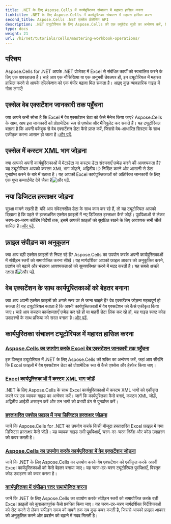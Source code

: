 ```yaml
---
title: .NET के लिए Aspose.Cells में कार्यपुस्तिका संचालन में महारत हासिल करना
linktitle: .NET के लिए Aspose.Cells में कार्यपुस्तिका संचालन में महारत हासिल करना
second_title: Aspose.Cells .NET एक्सेल प्रोसेसिंग API
description: .NET ट्यूटोरियल के लिए Aspose.Cells की एक क्यूरेटेड सूची का अन्वेषण करें, जिसमें वेब एक्सटेंशन डेटा तक पहुंचने, डिजिटल हस्ताक्षर जोड़ने और संपीड़न स्तर समायोजित करने पर मार्गदर्शिकाएं शामिल हैं।
type: docs
weight: 21
url: /hi/net/tutorials/cells/mastering-workbook-operations/
---
```

## परिचय

Aspose.Cells for .NET आपके .NET प्रोजेक्ट में Excel से संबंधित कार्यों को स्वचालित करने के लिए एक पावरहाउस है। चाहे आप एक नौसिखिया या एक अनुभवी डेवलपर हों, इन ट्यूटोरियल में महारत हासिल करने से आपके एप्लिकेशन को एक गंभीर बढ़ावा मिल सकता है। आइए कुछ व्यावहारिक गाइड में गोता लगाएँ!  

## एक्सेल वेब एक्सटेंशन जानकारी तक पहुँचना  

क्या आपने कभी सोचा है कि Excel में वेब एक्सटेंशन डेटा को कैसे मैनेज किया जाए? Aspose.Cells के साथ, आप इस जानकारी को प्रोग्रामेटिक रूप से एक्सेस और मैनिपुलेट कर सकते हैं। यह ट्यूटोरियल बताता है कि अपनी वर्कबुक से वेब एक्सटेंशन डेटा कैसे प्राप्त करें, जिससे वेब-आधारित सिस्टम के साथ एकीकृत करना आसान हो जाता है।[और पढ़ें](./accessing-excel-web-extension-information/).  

## एक्सेल में कस्टम XML भाग जोड़ना  

 क्या आपको अपनी कार्यपुस्तिकाओं में मेटाडेटा या कस्टम डेटा संरचनाएँ एम्बेड करने की आवश्यकता है? यह ट्यूटोरियल आपको कस्टम XML भाग जोड़ने, अद्वितीय ID निर्दिष्ट करने और आसानी से डेटा पुनर्प्राप्त करने के बारे में बताता है। यह आपकी Excel कार्यपुस्तिकाओं को अतिरिक्त जानकारी के लिए एक गुप्त कम्पार्टमेंट देने जैसा है![और पढ़ें](./add-custom-xml-parts/).  

## नया डिजिटल हस्ताक्षर जोड़ना  

 सुरक्षा मायने रखती है! यदि आप संवेदनशील डेटा के साथ काम कर रहे हैं, तो यह ट्यूटोरियल आपको दिखाता है कि पहले से हस्ताक्षरित एक्सेल फ़ाइलों में नए डिजिटल हस्ताक्षर कैसे जोड़ें। पूर्वापेक्षाओं से लेकर चरण-दर-चरण कोडिंग निर्देशों तक, इसमें आपकी फ़ाइलों को सुरक्षित रखने के लिए आवश्यक सभी चीज़ें शामिल हैं।[और पढ़ें](./adding-new-digital-signature-to-signed-excel-file/).  

## फ़ाइल संपीड़न का अनुकूलन  

क्या आप बड़ी एक्सेल फ़ाइलों से निपट रहे हैं? Aspose.Cells का उपयोग करके अपनी कार्यपुस्तिकाओं में संपीड़न स्तरों को समायोजित करना सीखें। यह मार्गदर्शिका आपको फ़ाइल आकार को अनुकूलित करने, प्रदर्शन को बढ़ाने और भंडारण आवश्यकताओं को सुव्यवस्थित करने में मदद करती है। यह सबसे अच्छी दक्षता है![और पढ़ें](./adjusting-compression-level/). 
 
## वेब एक्सटेंशन के साथ कार्यपुस्तिकाओं को बेहतर बनाना  

 क्या आप अपनी एक्सेल फ़ाइलों को अगले स्तर पर ले जाना चाहते हैं? वेब एक्सटेंशन जोड़ना महत्वपूर्ण हो सकता है! यह ट्यूटोरियल बताता है कि अपनी कार्यपुस्तिकाओं में वेब एक्सटेंशन को कैसे एकीकृत किया जाए। चाहे आप कस्टम कार्यक्षमताएँ एम्बेड कर रहे हों या बाहरी डेटा लिंक कर रहे हों, यह गाइड स्पष्ट कोड उदाहरणों के साथ प्रक्रिया को सरल बनाता है।[और पढ़ें](./adding-web-extension/).  

## कार्यपुस्तिका संचालन ट्यूटोरियल में महारत हासिल करना
### [Aspose.Cells का उपयोग करके Excel वेब एक्सटेंशन जानकारी तक पहुँचना](./accessing-excel-web-extension-information/)
इस विस्तृत ट्यूटोरियल में .NET के लिए Aspose.Cells की शक्ति का अन्वेषण करें, जहां आप सीखेंगे कि Excel फ़ाइलों में वेब एक्सटेंशन डेटा को प्रोग्रामेटिक रूप से कैसे एक्सेस और हेरफेर किया जाए।
### [Excel कार्यपुस्तिकाओं में कस्टम XML भाग जोड़ें](./add-custom-xml-parts/)
.NET के लिए Aspose.Cells के साथ Excel कार्यपुस्तिकाओं में कस्टम XML भागों को एकीकृत करने पर एक व्यापक गाइड का अन्वेषण करें। जानें कि कार्यपुस्तिका कैसे बनाएं, कस्टम XML जोड़ें, अद्वितीय आईडी असाइन करें और उन भागों को प्रभावी ढंग से पुनर्प्राप्त करें।
### [हस्ताक्षरित एक्सेल फ़ाइल में नया डिजिटल हस्ताक्षर जोड़ना](./adding-new-digital-signature-to-signed-excel-file/)
जानें कि Aspose.Cells for .NET का उपयोग करके किसी मौजूदा हस्ताक्षरित Excel फ़ाइल में नया डिजिटल हस्ताक्षर कैसे जोड़ें। यह व्यापक गाइड सभी पूर्वापेक्षाएँ, चरण-दर-चरण निर्देश और कोड उदाहरण को कवर करती है।
### [Aspose.Cells का उपयोग करके कार्यपुस्तिका में वेब एक्सटेंशन जोड़ना](./adding-web-extension/)
जानें कि .NET के लिए Aspose.Cells का उपयोग करके वेब एक्सटेंशन को एकीकृत करके अपनी Excel कार्यपुस्तिकाओं को कैसे बेहतर बनाया जाए। यह चरण-दर-चरण ट्यूटोरियल पूर्वापेक्षाएँ, विस्तृत कोड उदाहरण को कवर करता है।
### [कार्यपुस्तिका में संपीड़न स्तर समायोजित करना](./adjusting-compression-level/)
जानें कि .NET के लिए Aspose.Cells का उपयोग करके संपीड़न स्तरों को समायोजित करके बड़ी Excel फ़ाइलों को कुशलतापूर्वक कैसे प्रबंधित किया जाए। यह चरण-दर-चरण मार्गदर्शिका निर्देशिकाओं को सेट करने से लेकर संपीड़न समय को मापने तक सब कुछ कवर करती है, जिससे आपको फ़ाइल आकार को अनुकूलित करने और प्रदर्शन को बढ़ाने में मदद मिलती है।
